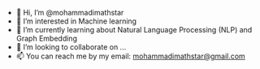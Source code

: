 - 👋 Hi, I’m @mohammadimathstar
- 👀 I’m interested in Machine learning 
- 🌱 I’m currently learning about Natural Language Processing (NLP) and Graph Embedding
- 💞️ I’m looking to collaborate on ...
- 📫 You can reach me by my email: mohammadimathstar@gmail.com 

<!---
mohammadimathstar/mohammadimathstar is a ✨ special ✨ repository because its `README.md` (this file) appears on your GitHub profile.
You can click the Preview link to take a look at your changes.
--->
